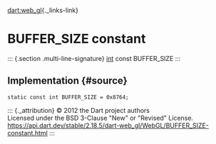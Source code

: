 [dart:web\_gl](../../dart-web_gl/dart-web_gl-library){._links-link}

BUFFER\_SIZE constant
=====================

::: {.section .multi-line-signature}
[int](../../dart-core/int-class) const BUFFER\_SIZE
:::

Implementation {#source}
--------------

``` {.language-dart data-language="dart"}
static const int BUFFER_SIZE = 0x8764;
```

::: {._attribution}
© 2012 the Dart project authors\
Licensed under the BSD 3-Clause \"New\" or \"Revised\" License.\
<https://api.dart.dev/stable/2.18.5/dart-web_gl/WebGL/BUFFER_SIZE-constant.html>
:::
